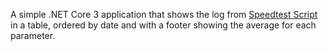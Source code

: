 A simple .NET Core 3 application that shows the log from <a href="https://github.com/lesbass/speedtest-pi">Speedtest Script</a> in a table, ordered by date and with a footer showing the average for each parameter.

